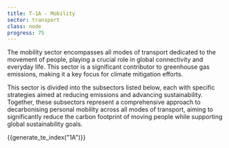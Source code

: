 ```yaml
---
title: T-1A - Mobility
sector: transport
class: node
progress: 75
---
```


The mobility sector encompasses all modes of transport dedicated to the movement of people, playing a crucial role in global connectivity and everyday life. This sector is a significant contributor to greenhouse gas emissions, making it a key focus for climate mitigation efforts. 

This sector is divided into the subsectors listed below, each with specific strategies aimed at reducing emissions and advancing sustainability. Together, these subsectors represent a comprehensive approach to decarbonising personal mobility across all modes of transport, aiming to significantly reduce the carbon footprint of moving people while supporting global sustainability goals.


{{generate_te_index("1A")}}


